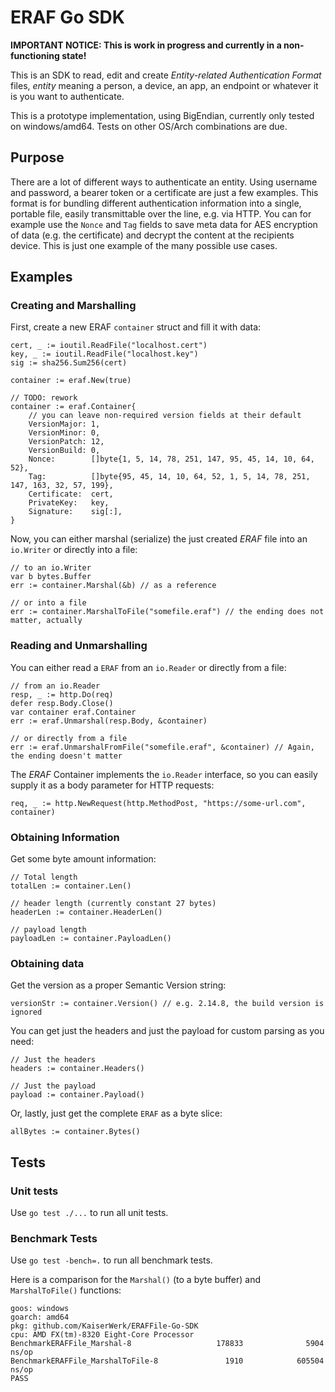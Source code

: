 # ERAF Go SDK
__IMPORTANT NOTICE: This is work in progress and currently in a non-functioning state!__

This is an SDK to read, edit and create *Entity-related Authentication Format* files, *entity* meaning
a person, a device, an app, an endpoint or whatever it is you want to authenticate.

This is a prototype implementation, using BigEndian, currently only tested on windows/amd64.
Tests on other OS/Arch combinations are due.

## Purpose

There are a lot of different ways to authenticate an entity. Using username and password, a bearer
token or a certificate are just a few examples. This format is for bundling different 
authentication information into a single, portable file, easily transmittable over the line, e.g. 
via HTTP. You can for example use the ``Nonce`` and ``Tag`` fields to save meta data for AES
encryption of data (e.g. the certificate) and decrypt the content at the recipients device.
This is just one example of the many possible use cases.

## Examples

### Creating and Marshalling

First, create a new ERAF ``container``  struct and fill it with data:

```golang
cert, _ := ioutil.ReadFile("localhost.cert")
key, _ := ioutil.ReadFile("localhost.key")
sig := sha256.Sum256(cert)

container := eraf.New(true)

// TODO: rework
container := eraf.Container{
    // you can leave non-required version fields at their default
    VersionMajor: 1,
    VersionMinor: 0,
    VersionPatch: 12,
    VersionBuild: 0,
    Nonce:        []byte{1, 5, 14, 78, 251, 147, 95, 45, 14, 10, 64, 52},
    Tag:          []byte{95, 45, 14, 10, 64, 52, 1, 5, 14, 78, 251, 147, 163, 32, 57, 199},
    Certificate:  cert,
    PrivateKey:   key,
    Signature:    sig[:],
}
```

Now, you can either marshal (serialize) the just created *ERAF* file into an ``io.Writer`` 
or directly into a file:

```golang
// to an io.Writer
var b bytes.Buffer
err := container.Marshal(&b) // as a reference

// or into a file
err := container.MarshalToFile("somefile.eraf") // the ending does not matter, actually
```

### Reading and Unmarshalling

You can either read a ``ERAF`` from an ``io.Reader`` or directly from a file:

```golang
// from an io.Reader
resp, _ := http.Do(req)
defer resp.Body.Close()
var container eraf.Container
err := eraf.Unmarshal(resp.Body, &container)

// or directly from a file
err := eraf.UnmarshalFromFile("somefile.eraf", &container) // Again, the ending doesn't matter
```

The *ERAF* Container implements the ``io.Reader`` interface, so you can easily supply it as a 
body parameter for HTTP requests:

```golang
req, _ := http.NewRequest(http.MethodPost, "https://some-url.com", container)
```

### Obtaining Information

Get some byte amount information:

```golang
// Total length
totalLen := container.Len()

// header length (currently constant 27 bytes)
headerLen := container.HeaderLen()

// payload length
payloadLen := container.PayloadLen()
```

### Obtaining data

Get the version as a proper Semantic Version string:

```golang
versionStr := container.Version() // e.g. 2.14.8, the build version is ignored
```

You can get just the headers and just the payload for custom parsing as you need:

```golang
// Just the headers
headers := container.Headers()

// Just the payload
payload := container.Payload()
```

Or, lastly, just get the complete ``ERAF`` as a byte slice:

```golang
allBytes := container.Bytes()
```

## Tests

### Unit tests

Use ``go test ./...`` to run all unit tests.

### Benchmark Tests

Use ``go test -bench=.`` to run all benchmark tests.

Here is a comparison for the ``Marshal()`` (to a byte buffer) and ``MarshalToFile()`` functions:

```
goos: windows
goarch: amd64
pkg: github.com/KaiserWerk/ERAFFile-Go-SDK
cpu: AMD FX(tm)-8320 Eight-Core Processor
BenchmarkERAFFile_Marshal-8                   178833              5904 ns/op
BenchmarkERAFFile_MarshalToFile-8               1910            605504 ns/op
PASS
```